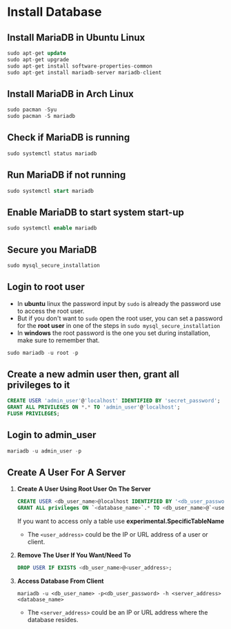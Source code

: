 # Install Database

## Install MariaDB in Ubuntu Linux

```sql
sudo apt-get update
sudo apt-get upgrade
sudo apt-get install software-properties-common
sudo apt-get install mariadb-server mariadb-client
```

## Install MariaDB in Arch Linux

```sql
sudo pacman -Syu
sudo pacman -S mariadb
```

## Check if MariaDB is running

```sql
sudo systemctl status mariadb
```

## Run MariaDB if not running

```sql
sudo systemctl start mariadb
```

## Enable MariaDB to start system start-up

```sql
sudo systemctl enable mariadb
```

## Secure you MariaDB

```sql
sudo mysql_secure_installation
```

## Login to root user

- In **ubuntu** linux the password input by `sudo` is already the password use to access the root user.
- But if you don't want to `sudo` open the root user, you can set a password for the **root user** in one of the steps in `sudo mysql_secure_installation`
- In **windows** the root password is the one you set during installation, make sure to remember that.

```sql
sudo mariadb -u root -p
```

## Create a new admin user then, grant all privileges to it

```sql
CREATE USER 'admin_user'@'localhost' IDENTIFIED BY 'secret_password';
GRANT ALL PRIVILEGES ON *.* TO 'admin_user'@'localhost';
FLUSH PRIVILEGES;
```

## Login to admin_user

```sql
mariadb -u admin_user -p
```

## Create A User For A Server

1. **Create A User Using Root User On The Server**
    ```sql
    CREATE USER <db_user_name>@localhost IDENTIFIED BY '<db_user_password>';
    GRANT ALL privileges ON `<database_name>`.* TO <db_user_name>@`<user_address>` IDENTIFIED BY '<db_user_password>';
    ```
    If you want to access only a table use **experimental.SpecificTableName**

    - The `<user_address>` could be the IP or URL address of a user or client.

2. **Remove The User If You Want/Need To**
    ```sql
    DROP USER IF EXISTS <db_user_name>@<user_address>;
    ```

3. **Access Database From Client**

    ```zhs
    mariadb -u <db_user_name> -p<db_user_password> -h <server_address> <database_name>
    ```

    - The `<server_address>` could be an IP or URL address where the database resides.
